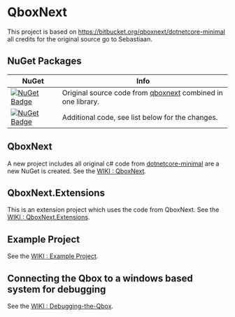 # QboxNext
This project is based on https://bitbucket.org/qboxnext/dotnetcore-minimal all credits for the original source go to Sebastiaan.

## NuGet Packages

| NuGet | Info |
| --- | --- |
| [![NuGet Badge](https://buildstats.info/nuget/QboxNext)](https://www.nuget.org/packages/QboxNext) | Original source code from [qboxnext](https://bitbucket.org/qboxnext/dotnetcore-minimal) combined in one library.
| [![NuGet Badge](https://buildstats.info/nuget/QboxNext.Extensions)](https://www.nuget.org/packages/QboxNext.Extensions) | Additional code, see list below for the changes.


## QboxNext
A new project includes all original c# code from [dotnetcore-minimal](https://bitbucket.org/qboxnext/dotnetcore-minimal) are a new NuGet is created.
See the [WIKI : QboxNext](https://github.com/StefH/QboxNext/wiki/QboxNext).

## QboxNext.Extensions
This is an extension project which uses the code from QboxNext.
See the [WIKI : QboxNext.Extensions](https://github.com/StefH/QboxNext/wiki/QboxNext.Extensions).

## Example Project
See the [WIKI : Example Project](https://github.com/StefH/https://github.com/StefH/QboxNext/wiki/Example-Project).

## Connecting the Qbox to a windows based system for debugging
See the [WIKI : Debugging-the-Qbox](https://github.com/StefH/QboxNext/wiki/Debugging-the-Qbox).
